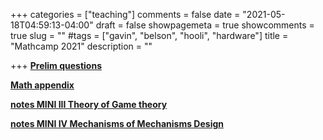 +++
categories = ["teaching"]
comments = false
date = "2021-05-18T04:59:13-04:00"
draft = false
showpagemeta = true
showcomments = true
slug = ""
#tags = ["gavin", "belson", "hooli", "hardware"]
title = "Mathcamp 2021"
description = ""




+++
**[Prelim questions](/prelims.pdf)**

**[Math appendix](/mathappendix.pdf)** 

**[notes MINI III Theory of Game theory](/ECON8103.pdf)** 

**[notes MINI IV Mechanisms of Mechanisms Design](/ECON8104.pdf)**

